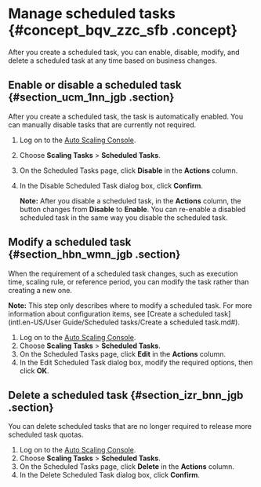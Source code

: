 # Manage scheduled tasks {#concept_bqv_zzc_sfb .concept}

After you create a scheduled task, you can enable, disable, modify, and delete a scheduled task at any time based on business changes.

## Enable or disable a scheduled task {#section_ucm_1nn_jgb .section}

After you create a scheduled task, the task is automatically enabled. You can manually disable tasks that are currently not required.

1.  Log on to the [Auto Scaling Console](https://essnew.console.aliyun.com/).
2.  Choose **Scaling Tasks** \> **Scheduled Tasks**.
3.  On the Scheduled Tasks page, click **Disable** in the **Actions** column.
4.  In the Disable Scheduled Task dialog box, click **Confirm**.

    **Note:** After you disable a scheduled task, in the **Actions** column, the button changes from **Disable** to **Enable**. You can re-enable a disabled scheduled task in the same way you disable the scheduled task.


## Modify a scheduled task {#section_hbn_wmn_jgb .section}

When the requirement of a scheduled task changes, such as execution time, scaling rule, or reference period, you can modify the task rather than creating a new one.

**Note:** This step only describes where to modify a scheduled task. For more information about configuration items, see [Create a scheduled task](intl.en-US/User Guide/Scheduled tasks/Create a scheduled task.md#).

1.  Log on to the [Auto Scaling Console](https://essnew.console.aliyun.com/).
2.  Choose **Scaling Tasks** \> **Scheduled Tasks**.
3.  On the Scheduled Tasks page, click **Edit** in the **Actions** column.
4.  In the Edit Scheduled Task dialog box, modify the required options, then click **OK**.

## Delete a scheduled task {#section_izr_bnn_jgb .section}

You can delete scheduled tasks that are no longer required to release more scheduled task quotas.

1.  Log on to the [Auto Scaling Console](https://essnew.console.aliyun.com/).
2.  Choose **Scaling Tasks** \> **Scheduled Tasks**.
3.  On the Scheduled Tasks page, click **Delete** in the **Actions** column.
4.  In the Delete Scheduled Task dialog box, click **Confirm**.

